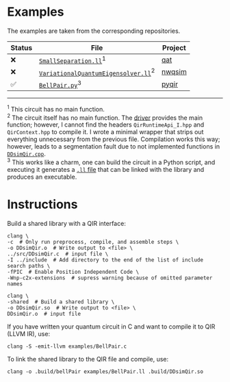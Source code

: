 # Examples

The examples are taken from the corresponding repositories.

Status | File | Project
---|---|---
❌ | [`SmallSeparation.ll`](SmallSeparation.ll)<sup>1</sup> | [qat](https://github.com/qir-alliance/qat/blob/main/qir/demos/SmallSeparation/input.ll)
❌ | [`VariationalQuantumEigensolver.ll`](VariationalQuantumEigensolver.ll)<sup>2</sup> | [nwqsim](https://github.com/qir-alliance/nwqsim/blob/main/dmsim/qsharp/vqe/VariationalQuantumEigensolver.ll)
✅ | [`BellPair.py`](BellPair.py)<sup>3</sup> | [pyqir](https://github.com/qir-alliance/pyqir/blob/main/examples/bell_pair.py)

---
<sup>1</sup> This circuit has no main function.<br>
<sup>2</sup> The circuit itself has no main function. The [driver](VariationalQuantumEigensolver_driver.cc) provides the main function; however, I cannot find the headers `QirRuntimeApi_I.hpp` and `QirContext.hpp` to compile it. I wrote a minimal wrapper that strips out everything unnecessary from the previous file. Compilation works this way; however, leads to a segmentation fault due to not implemented functions in [`DDsimQir.cpp`](../../../src/qir/DDsimQir.cpp).<br>
<sup>3</sup> This works like a charm, one can build the circuit in a Python script, and executing it generates a [`.ll` file](BellPair.ll) that can be linked with the library and produces an executable.



# Instructions

Build a shared library with a QIR interface:

    clang \
    -c  # Only run preprocess, compile, and assemble steps \
    -o DDsimQir.o  # Write output to <file> \
    ../src/DDsimQir.c  # input file \
    -I ../include  # Add directory to the end of the list of include search paths \
    -fPIC  # Enable Position Independent Code \
    -Wnp-c2x-extensions  # supress warning because of omitted parameter names

    clang \
    -shared  # Build a shared library \
    -o DDsimQir.so  # Write output to <file> \
    DDsimQir.o  # input file

If you have written your quantum circuit in C and want to compile it to QIR (LLVM IR), use:

    clang -S -emit-llvm examples/BellPair.c

To link the shared library to the QIR file and compile, use:

    clang -o .build/bellPair examples/BellPair.ll .build/DDsimQir.so
